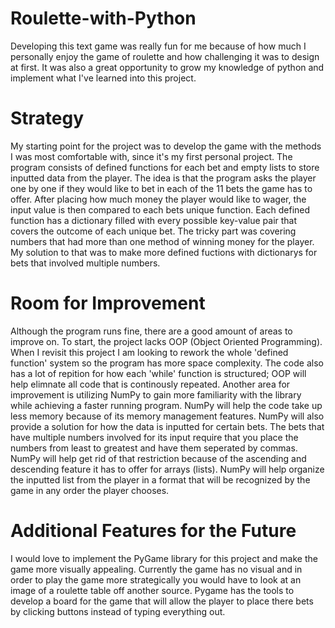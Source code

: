 # Roulette-with-Python

Developing this text game was really fun for me because of how much I personally enjoy the game of roulette and how challenging it was to design at first. It was also a great opportunity to grow my knowledge of python and implement what I've learned into this project. 

# Strategy
My starting point for the project was to develop the game with the methods I was most comfortable with, since it's my first personal project. The program consists of defined functions for each bet and empty lists to store inputted data from the player. The idea is that the program asks the player one by one if they would like to bet in each of the 11 bets the game has to offer. After placing how much money the player would like to wager, the input value is then compared to each bets unique function. Each defined function has a dictionary filled with every possible key-value pair that covers the outcome of each unique bet. The tricky part was covering numbers that had more than one method of winning money for the player. My solution to that was to make more defined fuctions with dictionarys for bets that involved multiple numbers. 

# Room for Improvement 
Although the program runs fine, there are a good amount of areas to improve on. 
To start, the project lacks OOP (Object Oriented Programming). When I revisit this project I am looking to rework the whole 'defined function' system so the program has more space complexity. The code also has a lot of repition for how each 'while' function is structured; OOP will help elimnate all code that is continously repeated. 
Another area for improvement is utilizing NumPy to gain more familiarity with the library while achieving a faster running program. NumPy will help the code take up less memory because of its memory management features. NumPy will also provide a solution for how the data is inputted for certain bets. The bets that have multiple numbers involved for its input require that you place the numbers from least to greatest and have them seperated by commas. NumPy will help get rid of that restriction because of the ascending and descending feature it has to offer for arrays (lists). NumPy will help organize the inputted list from the player in a format that will be recognized by the game in any order the player chooses. 

# Additional Features for the Future
I would love to implement the PyGame library for this project and make the game more visually appealing. Currently the game has no visual and in order to play the game more strategically you would have to look at an image of a roulette table off another source. Pygame has the tools to develop a board for the game that will allow the player to place there bets by clicking buttons instead of typing everything out. 
